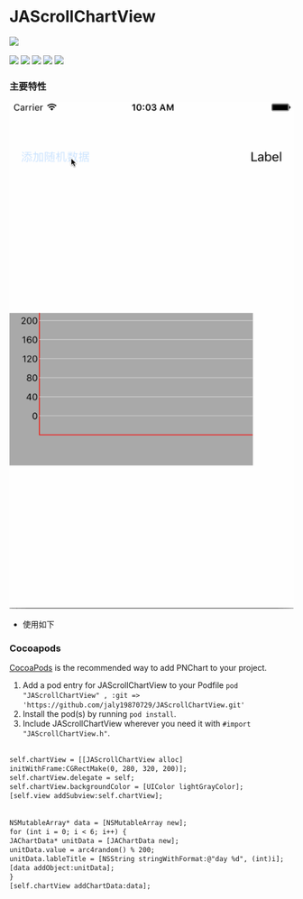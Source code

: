 # JAScrollChartView



![](https://avatars1.githubusercontent.com/u/4318332?v=3&s=460)

![](https://img.shields.io/github/stars/jaly19870729/JAScrollChartView.svg) ![](https://img.shields.io/github/forks/jaly19870729/JAScrollChartView.svg) ![](https://img.shields.io/github/tag/jaly19870729/JAScrollChartView.svg) ![](https://img.shields.io/github/release/jaly19870729/JAScrollChartView.svg) ![](https://img.shields.io/github/issues/jaly19870729/JAScrollChartView.svg)
### 主要特性

![](https://raw.githubusercontent.com/jaly19870729/JAScrollChartView/master/Screenshot/screenshot.gif)

- 使用如下
### Cocoapods

[CocoaPods](http://cocoapods.org) is the recommended way to add PNChart to your project.

1. Add a pod entry for JAScrollChartView to your Podfile `pod "JAScrollChartView" , :git => 'https://github.com/jaly19870729/JAScrollChartView.git'`
2. Install the pod(s) by running `pod install`.
3. Include JAScrollChartView wherever you need it with `#import "JAScrollChartView.h"`.

```objc

self.chartView = [[JAScrollChartView alloc] initWithFrame:CGRectMake(0, 280, 320, 200)];
self.chartView.delegate = self;
self.chartView.backgroundColor = [UIColor lightGrayColor];
[self.view addSubview:self.chartView];


NSMutableArray* data = [NSMutableArray new];
for (int i = 0; i < 6; i++) {
JAChartData* unitData = [JAChartData new];
unitData.value = arc4random() % 200;
unitData.lableTitle = [NSString stringWithFormat:@"day %d", (int)i];
[data addObject:unitData];
}
[self.chartView addChartData:data];

```